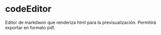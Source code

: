 # codeEditor

Editor de markdwon que renderiza html para la previsualización. Permitirá exportar en formato pdf.
